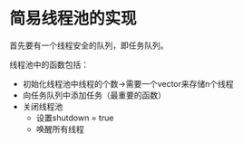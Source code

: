 # 简易线程池的实现

首先要有一个线程安全的队列，即任务队列。

线程池中的函数包括：
- 初始化线程池中线程的个数->需要一个vector来存储n个线程
- 向任务队列中添加任务（最重要的函数）
- 关闭线程池
    - 设置shutdown = true
    - 唤醒所有线程





